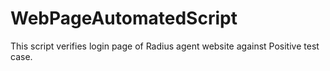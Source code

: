 # WebPageAutomatedScript
This script verifies login page of Radius agent website against Positive test case.
